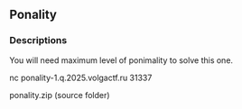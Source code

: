 ## Ponality

### Descriptions

You will need maximum level of ponimality to solve this one.

nc ponality-1.q.2025.volgactf.ru 31337

ponality.zip (source folder)